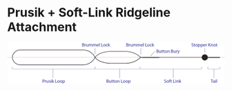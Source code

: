 # Prusik + Soft-Link Ridgeline Attachment

![Example image](https://github.com/joecotton/camping/blob/76745316dd8e47b9967a924afdd81a291608a709/prusic_softshackle.png)
